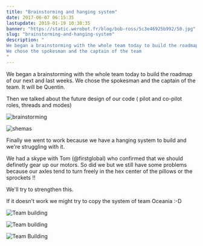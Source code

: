 ```yaml
---
title: "Brainstorming and hanging system"
date: 2017-06-07 06:15:35
lastupdate: 2019-01-19 10:30:35
banner: "https://static.werobot.fr/blog/bob-ross/5c3e46925b992/50.jpg"
slug: "brainstorming-and-hanging-system"
description: " 
We began a brainstorming with the whole team today to build the roadmap of our next and last weeks.
We chose the spokesman and the captain of the team
"
---
```

We began a brainstorming with the whole team today to build the roadmap of our next and last weeks.
We chose the spokesman and the captain of the team. It will be Quentin. 

Then we talked about the future design of our code ( pilot and co-pilot roles, threads and modes)

![brainstorming](https://static.werobot.fr/blog/bob-ross/5c3e46925b992/50.jpg "brainstorming")

![shemas](https://static.werobot.fr/blog/bob-ross/5c3e469339b0a/50.jpg "schémas")

Finally we went to work because we have a hanging system to build and we're struggling with it.

We had a skype with Tom (@firstglobal) who confirmed that we should definetly gear up our motors.
So did we but we still have some problems because our axles tend to turn freely in the hex center of the pillows or the sprockets !!

We'll try to strengthen this.

If it doesn't work we might try to copy the system of team Oceania :-D

![Team building](https://static.werobot.fr/blog/bob-ross/5c3e4693ad6a7/50.jpg "Mathis et Quentin")

![Team building](https://static.werobot.fr/blog/bob-ross/5c3e46943b963/50.jpg "Antoine")

![Team Building](https://static.werobot.fr/blog/bob-ross/5c3e4694cd356/50.jpg "Antoine et Quentin")
    